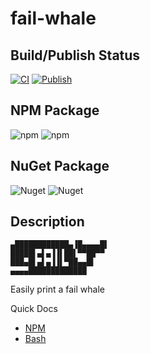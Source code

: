 # fail-whale
## Build/Publish Status
[![CI](https://github.com/StephenMP/fail-whale/actions/workflows/CI.yaml/badge.svg?event=push)](https://github.com/StephenMP/fail-whale/actions/workflows/CI.yaml)
[![Publish](https://github.com/StephenMP/fail-whale/actions/workflows/Publish.yaml/badge.svg?branch=main&event=workflow_dispatch)](https://github.com/StephenMP/fail-whale/actions/workflows/Publish.yaml)

## NPM Package
![npm](https://img.shields.io/npm/v/fail-whale)
![npm](https://img.shields.io/npm/dt/fail-whale)

## NuGet Package
![Nuget](https://img.shields.io/nuget/v/FailWhale)
![Nuget](https://img.shields.io/nuget/dt/FailWhale)

## Description
```shell
▄████████████▄▐█▄▄▄▄█▌
█████▌▄▌▄▐▐▌██▌▀▀██▀▀
███▄█▌▄▌▄▐▐▌▀██▄▄█▌
▄▄▄▄█████████████
```

Easily print a fail whale

Quick Docs
- [NPM](./npm)
- [Bash](./bash)